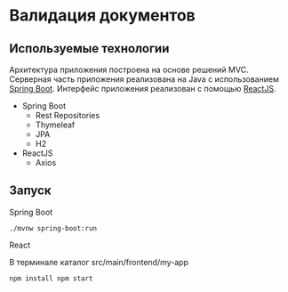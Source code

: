 # Валидация документов
## Используемые технологии
Архитектура приложения построена на основе решений MVC. 
Серверная часть приложения реализована на Java с использованием [Spring Boot](https://spring.io/projects/spring-boot).
Интерфейс приложения реализован с помощью [ReactJS](https://ru.reactjs.org/).
* Spring Boot
    * Rest Repositories
    * Thymeleaf
    * JPA
    * H2
* ReactJS
    * Axios

## Запуск
Spring Boot

`
    ./mvnw spring-boot:run
`

React

В терминале каталог src/main/frontend/my-app

`
    npm install
    npm start
`

